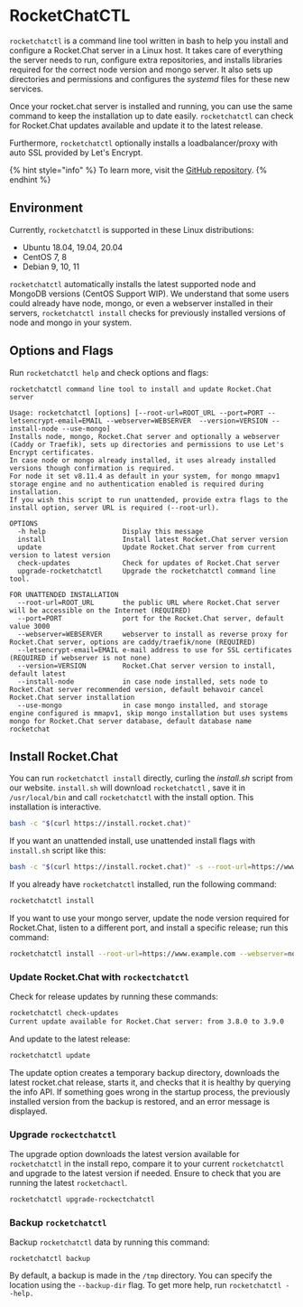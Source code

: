 # RocketChatCTL

`rocketchatctl` is a command line tool written in bash to help you install and configure a Rocket.Chat server in a Linux host. It takes care of everything the server needs to run, configure extra repositories, and installs libraries required for the correct node version and mongo server. It also sets up directories and permissions and configures the _systemd_ files for these new services.

Once your rocket.chat server is installed and running, you can use the same command to keep the installation up to date easily. `rocketchatctl` can check for Rocket.Chat updates available and update it to the latest release.

Furthermore, `rocketchatctl` optionally installs a loadbalancer/proxy with auto SSL provided by Let's Encrypt.

{% hint style="info" %}
To learn more, visit the [GitHub repository](https://github.com/RocketChat/install.sh).&#x20;
{% endhint %}

## Environment

Currently, `rocketchatctl` is supported in these Linux distributions:

* Ubuntu 18.04, 19.04, 20.04
* CentOS 7, 8
* Debian 9, 10, 11

`rocketchatctl` automatically installs the latest supported node and MongoDB versions (CentOS Support WIP). We understand that some users could already have node, mongo, or even a webserver installed in their servers, `rocketchatctl install` checks for previously installed versions of node and mongo in your system.

## Options and Flags

Run `rocketchatctl help` and check options and flags:

```
rocketchatctl command line tool to install and update Rocket.Chat server

Usage: rocketchatctl [options] [--root-url=ROOT_URL --port=PORT --letsencrypt-email=EMAIL --webserver=WEBSERVER  --version=VERSION --install-node --use-mongo]
Installs node, mongo, Rocket.Chat server and optionally a webserver (Caddy or Traefik), sets up directories and permissions to use Let's Encrypt certificates.
In case node or mongo already installed, it uses already installed versions though confirmation is required.
For node it set v8.11.4 as default in your system, for mongo mmapv1 storage engine and no authentication enabled is required during installation.
If you wish this script to run unattended, provide extra flags to the install option, server URL is required (--root-url).

OPTIONS
  -h help                   Display this message
  install                   Install latest Rocket.Chat server version
  update                    Update Rocket.Chat server from current version to latest version
  check-updates             Check for updates of Rocket.Chat server
  upgrade-rocketchatctl     Upgrade the rocketchatctl command line tool.

FOR UNATTENDED INSTALLATION
  --root-url=ROOT_URL       the public URL where Rocket.Chat server will be accessible on the Internet (REQUIRED)
  --port=PORT               port for the Rocket.Chat server, default value 3000
  --webserver=WEBSERVER     webserver to install as reverse proxy for Rocket.Chat server, options are caddy/traefik/none (REQUIRED)
  --letsencrypt-email=EMAIL e-mail address to use for SSL certificates (REQUIRED if webserver is not none)
  --version=VERSION         Rocket.Chat server version to install, default latest
  --install-node            in case node installed, sets node to Rocket.Chat server recommended version, default behavoir cancel Rocket.Chat server installation
  --use-mongo               in case mongo installed, and storage engine configured is mmapv1, skip mongo installation but uses systems mongo for Rocket.Chat server database, default database name rocketchat
```

## Install Rocket.Chat

You can run `rocketchatctl install` directly, curling the _install.sh_ script from our website. `install.sh` will download `rocketchatctl` , save it in `/usr/local/bin` and call `rocketchatctl` with the install option. This installation is interactive.

```bash
bash -c "$(curl https://install.rocket.chat)"
```

If you want an unattended install, use unattended install flags with `install.sh` script like this:

```bash
bash -c "$(curl https://install.rocket.chat)" -s --root-url=https://www.example.com --webserver=traefik --letsencrypt-email=myemail@mydomain.com
```

If you already have `rocketchatctl` installed, run the following command:

```bash
rocketchatctl install
```

If you want to use your mongo server, update the node version required for Rocket.Chat, listen to a different port, and install a specific release; run this command:

```bash
rocketchatctl install --root-url=https://www.example.com --webserver=none --use-mongo --install-node --port=4000 --version=3.9.0
```

### Update Rocket.Chat with `rockectchatctl`

Check for release updates by running these commands:

```bash
rocketchatctl check-updates
Current update available for Rocket.Chat server: from 3.8.0 to 3.9.0
```

And update to the latest release:

```bash
rocketchatctl update
```

The update option creates a temporary backup directory, downloads the latest rocket.chat release, starts it, and checks that it is healthy by querying the info API. If something goes wrong in the startup process, the previously installed version from the backup is restored, and an error message is displayed.

### Upgrade `rockectchatctl`

The upgrade option downloads the latest version available for `rocketchatctl` in the install repo, compare it to your current `rocketchatctl` and upgrade to the latest version if needed. Ensure to check that you are running the latest `rocketchactl`.

```bash
rocketchatctl upgrade-rockectchatctl
```

### **Backup `rocketchatctl`**

Backup `rocketchatctl` data by running this command:

```
rocketchatctl backup
```

By default, a backup is made in the `/tmp` directory. You can specify the location using the `--backup-dir` flag.  To get more help, run  `rocketchatctl --help.`
